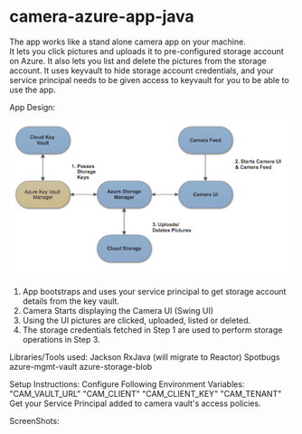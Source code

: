 # camera-azure-app-java
The app works like a stand alone camera app on your machine.  
It lets you click pictures and uploads it to pre-configured storage account on Azure. It also lets you list and delete the pictures from the storage account. 
It uses keyvault to hide storage account credentials, and your service principal needs to be given access to keyvault for you to be able to use the app. 

App Design:

![](https://github.com/g2vinay/camera-azure-app-java/blob/master/design.png)

1. App bootstraps and uses your service principal to get storage account details from the key vault. 
2. Camera Starts displaying the Camera UI (Swing UI) 
3. Using the UI pictures are clicked, uploaded, listed or deleted. 
4. The storage credentials fetched in Step 1 are used to perform storage operations in Step 3. 

 
Libraries/Tools used: 
Jackson 
RxJava (will migrate to Reactor) 
Spotbugs 
azure-mgmt-vault 
azure-storage-blob 


Setup Instructions:
Configure Following Environment Variables:
"CAM_VAULT_URL" 
"CAM_CLIENT"
"CAM_CLIENT_KEY"
"CAM_TENANT"
Get your Service Principal added to camera vault's access policies.


ScreenShots: 
